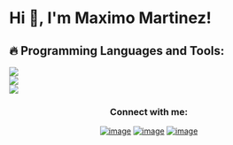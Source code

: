 # Hi 👋, I'm Maximo Martinez!



## 🔥 Programming Languages and Tools:
<div align="left">
    <img src="https://skillicons.dev/icons?i=html,css,js,react"/><br>
    <img src="https://skillicons.dev/icons?i=nodejs,express,mongodb" /><br>
    <img src="https://skillicons.dev/icons?i=vscode,github,git"/>
</div>

<h3 align="center">Connect with me:</h3>
<div align="center">

[![image](https://img.shields.io/badge/LinkedIn-0077B5?style=for-the-badge&logo=linkedin&logoColor=white)]([https://www.linkedin.com/in/maximomartinezz/])
[![image](https://img.shields.io/badge/Instagram-E4405F?style=for-the-badge&logo=instagram&logoColor=white)]([https://www.instagram.com/maximomartinezz/])
[![image](https://img.shields.io/badge/Gmail-D14836?style=for-the-badge&logo=gmail&logoColor=white)](mailto:maximo-martinez@hotmail.es)
  
</div>

<!--
**MaximoMartinez6294/MaximoMartinez6294** is a ✨ _special_ ✨ repository because its `README.md` (this file) appears on your GitHub profile.

Here are some ideas to get you started:

- 🔭 I’m currently working on ...
- 🌱 I’m currently learning ...
- 👯 I’m looking to collaborate on ...
- 🤔 I’m looking for help with ...
- 💬 Ask me about ...
- 📫 How to reach me: ...
- 😄 Pronouns: ...
- ⚡ Fun fact: ...
-->
